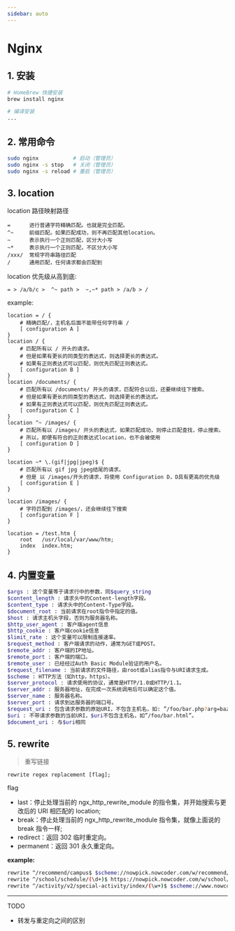 ```yaml
---
sidebar: auto
---
```


# Nginx

## 1. 安装

```bash
# HomeBrew 快捷安装
brew install nginx

# 编译安装
...
```

## 2. 常用命令

```bash
sudo nginx           # 启动（管理员）
sudo nginx -s stop   # 关闭（管理员）
sudo nginx -s reload # 重启（管理员）
```

## 3. location

location 路径映射路径

```text
=      进行普通字符精确匹配。也就是完全匹配。
^~     前缀匹配。如果匹配成功，则不再匹配其他location。
~      表示执行一个正则匹配，区分大小写
~*     表示执行一个正则匹配，不区分大小写
/xxx/  常规字符串路径匹配
/      通用匹配，任何请求都会匹配到
```

location 优先级从高到底:

```text
= > /a/b/c >  ^~ path >  ~,~* path > /a/b > /
```

example:

```text
location = / {
    # 精确匹配/，主机名后面不能带任何字符串 /
    [ configuration A ]
}
location / {
    # 匹配所有以 / 开头的请求。
    # 但是如果有更长的同类型的表达式，则选择更长的表达式。
    # 如果有正则表达式可以匹配，则优先匹配正则表达式。
    [ configuration B ]
}
location /documents/ {
    # 匹配所有以 /documents/ 开头的请求，匹配符合以后，还要继续往下搜索。
    # 但是如果有更长的同类型的表达式，则选择更长的表达式。
    # 如果有正则表达式可以匹配，则优先匹配正则表达式。
    [ configuration C ]
}
location ^~ /images/ {
    # 匹配所有以 /images/ 开头的表达式，如果匹配成功，则停止匹配查找，停止搜索。
    # 所以，即便有符合的正则表达式location，也不会被使用
    [ configuration D ]
}

location ~* \.(gif|jpg|jpeg)$ {
    # 匹配所有以 gif jpg jpeg结尾的请求。
    # 但是 以 /images/开头的请求，将使用 Configuration D，D具有更高的优先级
    [ configuration E ]
}

location /images/ {
    # 字符匹配到 /images/，还会继续往下搜索
    [ configuration F ]
}

location = /test.htm {
    root   /usr/local/var/www/htm;
    index  index.htm;
}
```

## 4. 内置变量

```bash
$args : 这个变量等于请求行中的参数，同$query_string
$content_length : 请求头中的Content-length字段。
$content_type : 请求头中的Content-Type字段。
$document_root : 当前请求在root指令中指定的值。
$host : 请求主机头字段，否则为服务器名称。
$http_user_agent : 客户端agent信息
$http_cookie : 客户端cookie信息
$limit_rate : 这个变量可以限制连接速率。
$request_method : 客户端请求的动作，通常为GET或POST。
$remote_addr : 客户端的IP地址。
$remote_port : 客户端的端口。
$remote_user : 已经经过Auth Basic Module验证的用户名。
$request_filename : 当前请求的文件路径，由root或alias指令与URI请求生成。
$scheme : HTTP方法（如http，https）。
$server_protocol : 请求使用的协议，通常是HTTP/1.0或HTTP/1.1。
$server_addr : 服务器地址，在完成一次系统调用后可以确定这个值。
$server_name : 服务器名称。
$server_port : 请求到达服务器的端口号。
$request_uri : 包含请求参数的原始URI，不包含主机名，如: ”/foo/bar.php?arg=baz”。
$uri : 不带请求参数的当前URI，$uri不包含主机名，如”/foo/bar.html”。
$document_uri : 与$uri相同
```

## 5. rewrite

> 重写链接

`rewrite regex replacement [flag];`

flag

- last：停止处理当前的 ngx_http_rewrite_module 的指令集，并开始搜索与更改后的 URI 相匹配的 location;
- break：停止处理当前的 ngx_http_rewrite_module 指令集，就像上面说的 break 指令一样;
- redirect：返回 302 临时重定向。
- permanent：返回 301 永久重定向。

**example:**

```bash
rewrite ^/recommend/campus$ $scheme://nowpick.nowcoder.com/w/recommend/campus redirect ;
rewrite ^/school/schedule/(\d+)$ https://nowpick.nowcoder.com/w/school/schedule/$1 redirect ;
rewrite ^/activity/v2/special-activity/index/(\w+)$ $scheme://www.nowcoder.com/jobs/activity/v2/special-activity/index/$1 redirect ;
```

---

TODO

- 转发与重定向之间的区别
